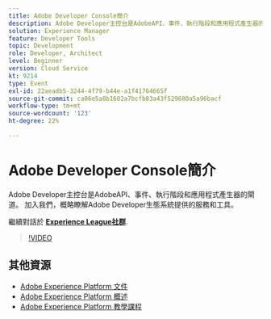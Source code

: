 ```yaml
---
title: Adobe Developer Console簡介
description: Adobe Developer主控台是AdobeAPI、事件、執行階段和應用程式產生器的閘道。 加入我們，概略瞭解Adobe Developer生態系統提供的服務和工具。
solution: Experience Manager
feature: Developer Tools
topic: Development
role: Developer, Architect
level: Beginner
version: Cloud Service
kt: 9214
type: Event
exl-id: 22aeadb5-3244-4f79-b44e-a1f41764665f
source-git-commit: ca06e5a8b1602a7bcfb83a43f529680a5a96bacf
workflow-type: tm+mt
source-wordcount: '123'
ht-degree: 22%

---
```


# Adobe Developer Console簡介

Adobe Developer主控台是AdobeAPI、事件、執行階段和應用程式產生器的閘道。 加入我們，概略瞭解Adobe Developer生態系統提供的服務和工具。

繼續對話於 **[Experience League社群](https://adobe.ly/2Y2DDld)**.

>[!VIDEO](https://video.tv.adobe.com/v/337771/?quality=12&learn=on&hidetitle=true)

## 其他資源

- [Adobe Experience Platform 文件](https://experienceleague.adobe.com/docs/experience-platform.html)
- [Adobe Experience Platform 概述](https://experienceleague.adobe.com/docs/experience-platform/landing/home.html?lang=zh-Hant)
- [Adobe Experience Platform 教學課程](https://experienceleague.adobe.com/docs/platform-learn/tutorials/overview.html?lang=zh-Hant)
